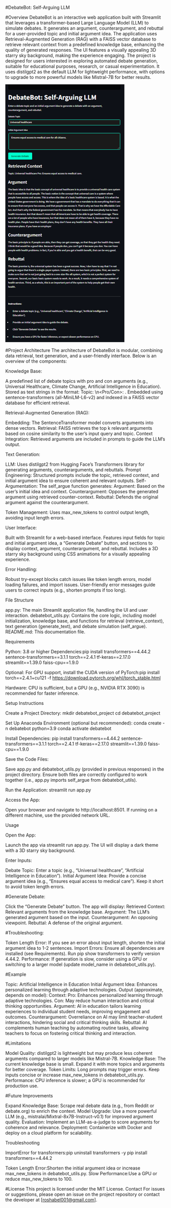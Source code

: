 #DebateBot: Self-Arguing LLM

#Overview
DebateBot is an interactive web application built with Streamlit that leverages a transformer-based Large Language Model (LLM) to simulate debates. It generates an argument, counterargument, and rebuttal for a user-provided topic and initial argument idea. The application uses Retrieval-Augmented Generation (RAG) with a FAISS vector database to retrieve relevant context from a predefined knowledge base, enhancing the quality of generated responses. The UI features a visually appealing 3D starry sky background, making the experience engaging.
The project is designed for users interested in exploring automated debate generation, suitable for educational purposes, research, or casual experimentation. It uses distilgpt2 as the default LLM for lightweight performance, with options to upgrade to more powerful models like Mistral-7B for better results.

![image alt](https://github.com/AbelPriyakumarP/Debatebot-self_arguement-Project/blob/0addc5a47d71c10387c96f69eb11493c6359159a/Screenshot%202025-05-24%20212547.png)


#Project Architecture
The architecture of DebateBot is modular, combining data retrieval, text generation, and a user-friendly interface. Below is an overview of the components:

Knowledge Base:

A predefined list of debate topics with pro and con arguments (e.g., Universal Healthcare, Climate Change, Artificial Intelligence in Education).
Stored as text strings in the format: Topic: <topic>\n<Pro/Con>: <argument>.
Embedded using sentence-transformers (all-MiniLM-L6-v2) and indexed in a FAISS vector database for efficient retrieval.


Retrieval-Augmented Generation (RAG):

Embedding: The SentenceTransformer model converts arguments into dense vectors.
Retrieval: FAISS retrieves the top k relevant arguments based on cosine similarity to the user’s input query and topic.
Context Integration: Retrieved arguments are included in prompts to guide the LLM’s output.


Text Generation:

LLM: Uses distilgpt2 from Hugging Face’s Transformers library for generating arguments, counterarguments, and rebuttals.
Prompt Engineering: Structured prompts include the topic, retrieved context, and initial argument idea to ensure coherent and relevant outputs.
Self-Argumentation: The self_argue function generates:
Argument: Based on the user’s initial idea and context.
Counterargument: Opposes the generated argument using retrieved counter-context.
Rebuttal: Defends the original argument against the counterargument.


Token Management: Uses max_new_tokens to control output length, avoiding input length errors.


User Interface:

Built with Streamlit for a web-based interface.
Features input fields for topic and initial argument idea, a “Generate Debate” button, and sections to display context, argument, counterargument, and rebuttal.
Includes a 3D starry sky background using CSS animations for a visually appealing experience.


Error Handling:

Robust try-except blocks catch issues like token length errors, model loading failures, and import issues.
User-friendly error messages guide users to correct inputs (e.g., shorten prompts if too long).



File Structure

app.py: The main Streamlit application file, handling the UI and user interaction.
debatebot_utils.py: Contains the core logic, including model initialization, knowledge base, and functions for retrieval (retrieve_context), text generation (generate_text), and debate simulation (self_argue).
README.md: This documentation file.

Requirements

Python: 3.8 or higher
Dependencies:pip install transformers==4.44.2 sentence-transformers==3.1.1 torch==2.4.1 tf-keras==2.17.0 streamlit==1.39.0 faiss-cpu==1.9.0


Optional: For GPU support, install the CUDA version of PyTorch:pip install torch==2.4.1+cu121 -f https://download.pytorch.org/whl/torch_stable.html


Hardware: CPU is sufficient, but a GPU (e.g., NVIDIA RTX 3090) is recommended for faster inference.

Setup Instructions

Create a Project Directory:
mkdir debatebot_project
cd debatebot_project


Set Up Anaconda Environment (optional but recommended):
conda create -n debatebot python=3.9
conda activate debatebot


Install Dependencies:
pip install transformers==4.44.2 sentence-transformers==3.1.1 torch==2.4.1 tf-keras==2.17.0 streamlit==1.39.0 faiss-cpu==1.9.0


Save the Code Files:

Save app.py and debatebot_utils.py (provided in previous responses) in the project directory.
Ensure both files are correctly configured to work together (i.e., app.py imports self_argue from debatebot_utils).


Run the Application:
streamlit run app.py


Access the App:

Open your browser and navigate to http://localhost:8501.
If running on a different machine, use the provided network URL.



Usage

Open the App:

Launch the app via streamlit run app.py.
The UI will display a dark theme with a 3D starry sky background.


Enter Inputs:

Debate Topic: Enter a topic (e.g., “Universal healthcare”, “Artificial Intelligence in Education”).
Initial Argument Idea: Provide a concise argument idea (e.g., “Ensures equal access to medical care”). Keep it short to avoid token length errors.


#Generate Debate:

Click the “Generate Debate” button.
The app will display:
Retrieved Context: Relevant arguments from the knowledge base.
Argument: The LLM’s generated argument based on the input.
Counterargument: An opposing viewpoint.
Rebuttal: A defense of the original argument.




#Troubleshooting:

Token Length Error: If you see an error about input length, shorten the initial argument idea to 1-2 sentences.
Import Errors: Ensure all dependencies are installed (see Requirements). Run pip show transformers to verify version 4.44.2.
Performance: If generation is slow, consider using a GPU or switching to a larger model (update model_name in debatebot_utils.py).



#Example

Topic: Artificial Intelligence in Education
Initial Argument Idea: Enhances personalized learning through adaptive technologies.
Output (approximate, depends on model):
Context: Pro: Enhances personalized learning through adaptive technologies. Con: May reduce human interaction and critical thinking opportunities.
Argument: AI in education tailors learning experiences to individual student needs, improving engagement and outcomes.
Counterargument: Overreliance on AI may limit teacher-student interactions, hindering social and critical thinking skills.
Rebuttal: AI complements human teaching by automating routine tasks, allowing teachers to focus on fostering critical thinking and interaction.



#Limitations

Model Quality: distilgpt2 is lightweight but may produce less coherent arguments compared to larger models like Mistral-7B.
Knowledge Base: The current knowledge base is small. Expand it with more topics and arguments for better coverage.
Token Limits: Long prompts may trigger errors. Keep inputs concise or increase max_new_tokens in debatebot_utils.py.
Performance: CPU inference is slower; a GPU is recommended for production use.

#Future Improvements

Expand Knowledge Base: Scrape real debate data (e.g., from Reddit or debate.org) to enrich the context.
Model Upgrade: Use a more powerful LLM (e.g., mistralai/Mixtral-8x7B-Instruct-v0.1) for improved argument quality.
Evaluation: Implement an LLM-as-a-judge to score arguments for coherence and relevance.
Deployment: Containerize with Docker and deploy on a cloud platform for scalability.

Troubleshooting

ImportError for transformers:pip uninstall transformers -y
pip install transformers==4.44.2


Token Length Error:Shorten the initial argument idea or increase max_new_tokens in debatebot_utils.py.
Slow Performance:Use a GPU or reduce max_new_tokens to 100.

#License
This project is licensed under the MIT License.
Contact
For issues or suggestions, please open an issue on the project repository or contact the developer at [roshabel001@gmail.com].
